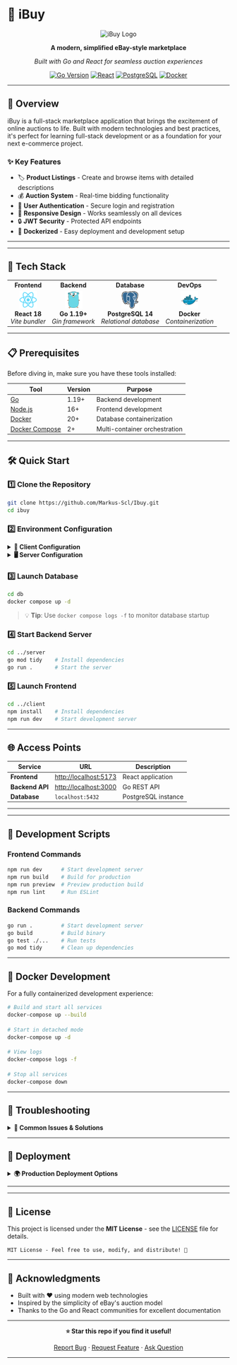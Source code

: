 # 🛒 iBuy

<div align="center">

![iBuy Logo](https://via.placeholder.com/120x120/4F46E5/FFFFFF?text=iBuy)

**A modern, simplified eBay-style marketplace**

_Built with Go and React for seamless auction experiences_

[![Go Version](https://img.shields.io/badge/Go-1.19+-00ADD8?style=for-the-badge&logo=go)](https://golang.org/)
[![React](https://img.shields.io/badge/React-18+-61DAFB?style=for-the-badge&logo=react)](https://reactjs.org/)
[![PostgreSQL](https://img.shields.io/badge/PostgreSQL-14+-336791?style=for-the-badge&logo=postgresql)](https://postgresql.org/)
[![Docker](https://img.shields.io/badge/Docker-20+-2496ED?style=for-the-badge&logo=docker)](https://docker.com/)

</div>

---

## 🌟 Overview

iBuy is a full-stack marketplace application that brings the excitement of online auctions to life. Built with modern technologies and best practices, it's perfect for learning full-stack development or as a foundation for your next e-commerce project.

### ✨ Key Features

-   🏷️ **Product Listings** - Create and browse items with detailed descriptions
-   💰 **Auction System** - Real-time bidding functionality
-   👤 **User Authentication** - Secure login and registration
-   📱 **Responsive Design** - Works seamlessly on all devices
-   🔒 **JWT Security** - Protected API endpoints
-   🐳 **Dockerized** - Easy deployment and development setup

---

---

## 🚀 Tech Stack

<table>
<tr>
<td align="center"><strong>Frontend</strong></td>
<td align="center"><strong>Backend</strong></td>
<td align="center"><strong>Database</strong></td>
<td align="center"><strong>DevOps</strong></td>
</tr>
<tr>
<td align="center">
  <img src="https://raw.githubusercontent.com/devicons/devicon/master/icons/react/react-original.svg" width="40" height="40"/><br/>
  <strong>React 18</strong><br/>
  <em>Vite bundler</em>
</td>
<td align="center">
  <img src="https://raw.githubusercontent.com/devicons/devicon/master/icons/go/go-original.svg" width="40" height="40"/><br/>
  <strong>Go 1.19+</strong><br/>
  <em>Gin framework</em>
</td>
<td align="center">
  <img src="https://raw.githubusercontent.com/devicons/devicon/master/icons/postgresql/postgresql-original.svg" width="40" height="40"/><br/>
  <strong>PostgreSQL 14</strong><br/>
  <em>Relational database</em>
</td>
<td align="center">
  <img src="https://raw.githubusercontent.com/devicons/devicon/master/icons/docker/docker-original.svg" width="40" height="40"/><br/>
  <strong>Docker</strong><br/>
  <em>Containerization</em>
</td>
</tr>
</table>

---

## 📋 Prerequisites

Before diving in, make sure you have these tools installed:

| Tool                                               | Version | Purpose                       |
| -------------------------------------------------- | ------- | ----------------------------- |
| [Go](https://go.dev/doc/install)                   | 1.19+   | Backend development           |
| [Node.js](https://nodejs.org/)                     | 16+     | Frontend development          |
| [Docker](https://docs.docker.com/get-docker/)      | 20+     | Database containerization     |
| [Docker Compose](https://docs.docker.com/compose/) | 2+      | Multi-container orchestration |

---

## 🛠️ Quick Start

### 1️⃣ Clone the Repository

```bash
git clone https://github.com/Markus-Scl/Ibuy.git
cd ibuy
```

### 2️⃣ Environment Configuration

<details>
<summary><strong>📱 Client Configuration</strong></summary>

Create `client/.env`:

```env
VITE_SERVER_API=http://localhost:3000/
```

</details>

<details>
<summary><strong>🖥️ Server Configuration</strong></summary>

Create `server/.env`:

```env
# JWT Secrets
REFRESH_TOKEN_SECRET=your_super_secret_refresh_token_key_here
ACCESS_TOKEN_SECRET=your_super_secret_access_token_key_here

# Database Configuration
DB_USER=user
DB_PASSWORD=password
DB_NAME=myapp
DB_HOST=localhost
DB_PORT=5432

# Server Configuration
SERVER_PORT=3000
```

</details>

### 3️⃣ Launch Database

```bash
cd db
docker compose up -d
```

> 💡 **Tip**: Use `docker compose logs -f` to monitor database startup

### 4️⃣ Start Backend Server

```bash
cd ../server
go mod tidy    # Install dependencies
go run .       # Start the server
```

### 5️⃣ Launch Frontend

```bash
cd ../client
npm install    # Install dependencies
npm run dev    # Start development server
```

---

## 🌐 Access Points

<div align="center">

| Service         | URL                                            | Description         |
| --------------- | ---------------------------------------------- | ------------------- |
| **Frontend**    | [http://localhost:5173](http://localhost:5173) | React application   |
| **Backend API** | [http://localhost:3000](http://localhost:3000) | Go REST API         |
| **Database**    | `localhost:5432`                               | PostgreSQL instance |

</div>

---

---

## 🔧 Development Scripts

### Frontend Commands

```bash
npm run dev      # Start development server
npm run build    # Build for production
npm run preview  # Preview production build
npm run lint     # Run ESLint
```

### Backend Commands

```bash
go run .         # Start development server
go build         # Build binary
go test ./...    # Run tests
go mod tidy      # Clean up dependencies
```

---

## 🐳 Docker Development

For a fully containerized development experience:

```bash
# Build and start all services
docker-compose up --build

# Start in detached mode
docker-compose up -d

# View logs
docker-compose logs -f

# Stop all services
docker-compose down
```

---

## 🐞 Troubleshooting

<details>
<summary><strong>🚨 Common Issues & Solutions</strong></summary>

### Port Conflicts

```bash
# Check what's using port 3000
lsof -i :3000

# Kill process if needed
kill -9 <PID>
```

### Database Connection Issues

```bash
# Check if PostgreSQL container is running
docker ps

# Reset database
docker-compose down -v
docker-compose up -d
```

### Go Dependencies

```bash
# Clear module cache
go clean -modcache
go mod download
go mod tidy
```

### Node.js Issues

```bash
# Clear npm cache
npm cache clean --force
rm -rf node_modules package-lock.json
npm install
```

</details>

---

## 🚀 Deployment

<details>
<summary><strong>🌍 Production Deployment Options</strong></summary>

### Option 1: Docker Compose

```bash
# Production build
docker-compose -f docker-compose.prod.yml up -d
```

### Option 2: Cloud Platforms

-   **Frontend**: Vercel, Netlify, or AWS S3
-   **Backend**: Railway, Heroku, or AWS EC2
-   **Database**: AWS RDS, Google Cloud SQL, or Supabase

</details>

---

---

## 📄 License

This project is licensed under the **MIT License** - see the [LICENSE](LICENSE) file for details.

```
MIT License - Feel free to use, modify, and distribute! 🎉
```

---

## 🙏 Acknowledgments

-   Built with ❤️ using modern web technologies
-   Inspired by the simplicity of eBay's auction model
-   Thanks to the Go and React communities for excellent documentation

---

<div align="center">

**⭐ Star this repo if you find it useful!**

[Report Bug](https://github.com/your-username/ibuy/issues) · [Request Feature](https://github.com/your-username/ibuy/issues) · [Ask Question](https://github.com/your-username/ibuy/discussions)

---

</div>
